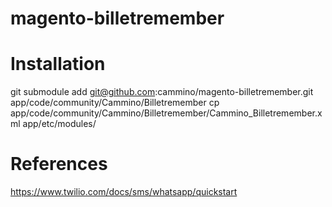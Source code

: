 # magento-billetremember

# Installation
git submodule add git@github.com:cammino/magento-billetremember.git app/code/community/Cammino/Billetremember
cp app/code/community/Cammino/Billetremember/Cammino_Billetremember.xml app/etc/modules/

# References
https://www.twilio.com/docs/sms/whatsapp/quickstart